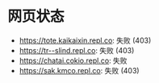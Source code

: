 # 网页状态
- https://tote.kaikaixin.repl.co: 失败 (403)
- https://tr--slind.repl.co: 失败 (403)
- https://chatai.cokio.repl.co: 失败
- https://sak.kmco.repl.co: 失败 (403)
